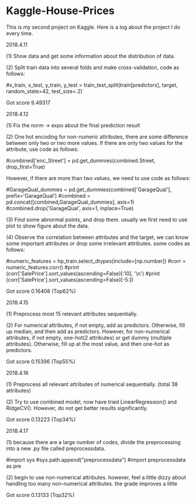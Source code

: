 # Kaggle-House-Prices
This is my second project on Kaggle. Here is a log about the project I do every time.

2018.4.11

(1) Show data and get some information about the distribution of data.

(2) Split train data into several folds and make cross-validation, code as follows:

#x_train, x_test, y_train, y_test = train_test_split(train[predictors], target, random_state=42, test_size=.2)

Got score 9.49317

2018.4.12

(1) Fix the norm -> expo about the final prediction result

(2) One hot encoding for non-numeric attributes, there are some difference between only two or two more values.
If there are only two values for the attribute, use code as follows:

#combined['enc_Street'] = pd.get_dummies(combined.Street, drop_first=True)

However, if there are more than two values, we need to use code as follows:

#GarageQual_dummies = pd.get_dummies(combined['GarageQual'], prefix='GarageQual')
#combined = pd.concat([combined,GarageQual_dummies], axis=1)
#combined.drop('GarageQual', axis=1, inplace=True)

(3) Find some abnormal points, and drop them. usually we first need to use plot to show figure about the data.

(4) Observe the correlation between attributes and the target, we can know some important attributes or drop some irrelevant attributes.
some codes as follows:

#numeric_features = hp_train.select_dtypes(include=[np.number])
#corr = numeric_features.corr()
#print (corr['SalePrice'].sort_values(ascending=False)[:10], '\n')
#print (corr['SalePrice'].sort_values(ascending=False)[-5:])

Got score 0.16408 (Top62%)

2018.4.15

(1) Preprocess most 15 relevant attributes sequentially.

(2) For numerical attributes, if not empty, add as predictors. Otherwise, fill up median, and then add as predictors.
However, for non-numerical attributes, if not empty, one-hot(2 attributes) or get dummy (multiple attributes). Otherwise, fill up at the most value,
and then one-hot as predictors.

Got score 0.15396 (Top55%)

2018.4.16

(1) Preprocess all relevant attributes of numerical sequentially. (total 38 attributes)

(2) Try to use combined model, now have tried LinearRegression() and RidgeCV(). However, do not get better results significantly.

Got score 0.13223 (Top34%)

2018.4.17

(1) because there are a large number of codes, divide the preprocessing into a new .py file called preprocessdata.

#import sys
#sys.path.append("preprocessdata")
#import preprocessdata as pre

(2) begin to use non-numerical attributes. however, feel a little dizzy about handling too many non-numerical attributes. the grade improves a little

Got score 0.13133 (Top32%)
